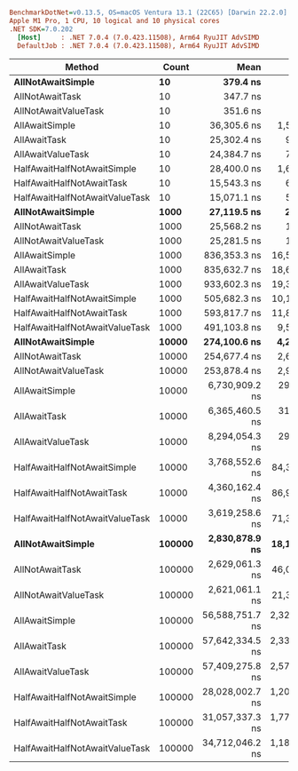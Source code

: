 ``` ini

BenchmarkDotNet=v0.13.5, OS=macOS Ventura 13.1 (22C65) [Darwin 22.2.0]
Apple M1 Pro, 1 CPU, 10 logical and 10 physical cores
.NET SDK=7.0.202
  [Host]     : .NET 7.0.4 (7.0.423.11508), Arm64 RyuJIT AdvSIMD
  DefaultJob : .NET 7.0.4 (7.0.423.11508), Arm64 RyuJIT AdvSIMD


```
|                         Method |  Count |            Mean |           Error |          StdDev |      Gen0 |     Gen1 |     Gen2 |  Allocated |
|------------------------------- |------- |----------------:|----------------:|----------------:|----------:|---------:|---------:|-----------:|
|              **AllNotAwaitSimple** |     **10** |        **379.4 ns** |         **2.61 ns** |         **2.32 ns** |    **0.0634** |        **-** |        **-** |      **400 B** |
|                AllNotAwaitTask |     10 |        347.7 ns |         2.79 ns |         2.47 ns |    0.0634 |        - |        - |      400 B |
|           AllNotAwaitValueTask |     10 |        351.6 ns |         1.43 ns |         1.34 ns |    0.0520 |        - |        - |      328 B |
|                 AllAwaitSimple |     10 |     36,305.6 ns |     1,553.43 ns |     4,580.33 ns |    0.2441 |        - |        - |     1844 B |
|                   AllAwaitTask |     10 |     25,302.4 ns |       999.17 ns |     2,946.07 ns |    0.3052 |        - |        - |     1949 B |
|              AllAwaitValueTask |     10 |     24,384.7 ns |       709.76 ns |     2,070.40 ns |    0.2747 |        - |        - |     1877 B |
|    HalfAwaitHalfNotAwaitSimple |     10 |     28,400.0 ns |     1,657.14 ns |     4,860.11 ns |    0.1831 |        - |        - |     1282 B |
|      HalfAwaitHalfNotAwaitTask |     10 |     15,543.3 ns |       682.59 ns |     2,001.93 ns |    0.2136 |        - |        - |     1386 B |
| HalfAwaitHalfNotAwaitValueTask |     10 |     15,071.1 ns |       555.76 ns |     1,621.19 ns |    0.1984 |        - |        - |     1314 B |
|              **AllNotAwaitSimple** |   **1000** |     **27,119.5 ns** |       **288.37 ns** |       **269.74 ns** |    **1.3428** |        **-** |        **-** |     **8608 B** |
|                AllNotAwaitTask |   1000 |     25,568.2 ns |       132.02 ns |       123.49 ns |    1.3428 |        - |        - |     8608 B |
|           AllNotAwaitValueTask |   1000 |     25,281.5 ns |       136.80 ns |       127.96 ns |    1.3428 |        - |        - |     8536 B |
|                 AllAwaitSimple |   1000 |    836,353.3 ns |    16,501.14 ns |    27,111.85 ns |   19.5313 |        - |        - |   120992 B |
|                   AllAwaitTask |   1000 |    835,632.7 ns |    18,680.21 ns |    54,785.83 ns |   19.5313 |        - |        - |   121091 B |
|              AllAwaitValueTask |   1000 |    933,602.3 ns |    19,399.95 ns |    56,590.56 ns |   19.5313 |        - |        - |   121009 B |
|    HalfAwaitHalfNotAwaitSimple |   1000 |    505,682.3 ns |    10,110.18 ns |    23,632.22 ns |   10.2539 |        - |        - |    64983 B |
|      HalfAwaitHalfNotAwaitTask |   1000 |    593,817.7 ns |    11,846.84 ns |    26,740.30 ns |    9.7656 |        - |        - |    65073 B |
| HalfAwaitHalfNotAwaitValueTask |   1000 |    491,103.8 ns |     9,513.92 ns |    25,558.53 ns |   10.2539 |        - |        - |    65017 B |
|              **AllNotAwaitSimple** |  **10000** |    **274,100.6 ns** |     **4,270.93 ns** |     **3,786.06 ns** |   **20.5078** |   **1.4648** |        **-** |   **131584 B** |
|                AllNotAwaitTask |  10000 |    254,677.4 ns |     2,695.01 ns |     2,520.92 ns |   20.5078 |   1.9531 |        - |   131584 B |
|           AllNotAwaitValueTask |  10000 |    253,878.4 ns |     2,980.49 ns |     2,787.95 ns |   20.5078 |        - |        - |   131512 B |
|                 AllAwaitSimple |  10000 |  6,730,909.2 ns |   295,171.10 ns |   861,027.95 ns |  195.3125 |  39.0625 |        - |  1251978 B |
|                   AllAwaitTask |  10000 |  6,365,460.5 ns |   311,001.98 ns |   902,273.14 ns |  187.5000 |  31.2500 |        - |  1252091 B |
|              AllAwaitValueTask |  10000 |  8,294,054.3 ns |   290,765.52 ns |   857,328.69 ns |  203.1250 |  46.8750 |        - |  1252019 B |
|    HalfAwaitHalfNotAwaitSimple |  10000 |  3,768,552.6 ns |    84,392.65 ns |   243,492.08 ns |  109.3750 |  19.5313 |        - |   691968 B |
|      HalfAwaitHalfNotAwaitTask |  10000 |  4,360,162.4 ns |    86,933.26 ns |   199,743.62 ns |  109.3750 |  23.4375 |        - |   692081 B |
| HalfAwaitHalfNotAwaitValueTask |  10000 |  3,619,258.6 ns |    71,322.75 ns |   126,776.12 ns |  109.3750 |  19.5313 |        - |   692004 B |
|              **AllNotAwaitSimple** | **100000** |  **2,830,878.9 ns** |    **18,101.15 ns** |    **15,115.28 ns** |  **285.1563** | **285.1563** | **285.1563** |  **1049355 B** |
|                AllNotAwaitTask | 100000 |  2,629,061.3 ns |    46,074.07 ns |    43,097.71 ns |  285.1563 | 285.1563 | 285.1563 |  1049355 B |
|           AllNotAwaitValueTask | 100000 |  2,621,061.1 ns |    21,398.59 ns |    20,016.25 ns |  285.1563 | 285.1563 | 285.1563 |  1049283 B |
|                 AllAwaitSimple | 100000 | 56,588,751.7 ns | 2,326,610.54 ns | 6,860,063.68 ns | 1777.7778 | 222.2222 | 222.2222 | 12249893 B |
|                   AllAwaitTask | 100000 | 57,642,334.5 ns | 2,333,217.00 ns | 6,879,542.97 ns | 1800.0000 | 200.0000 | 200.0000 | 12249962 B |
|              AllAwaitValueTask | 100000 | 57,409,275.8 ns | 2,573,997.42 ns | 7,589,489.46 ns | 1750.0000 | 250.0000 | 250.0000 | 12249969 B |
|    HalfAwaitHalfNotAwaitSimple | 100000 | 28,028,002.7 ns | 1,200,622.66 ns | 3,521,218.42 ns |  933.3333 | 333.3333 | 266.6667 |  6649923 B |
|      HalfAwaitHalfNotAwaitTask | 100000 | 31,057,337.3 ns | 1,773,282.68 ns | 5,228,563.98 ns |  968.7500 | 375.0000 | 281.2500 |  6650015 B |
| HalfAwaitHalfNotAwaitValueTask | 100000 | 34,712,046.2 ns | 1,186,687.28 ns | 3,498,974.21 ns |  937.5000 | 312.5000 | 250.0000 |  6649932 B |
